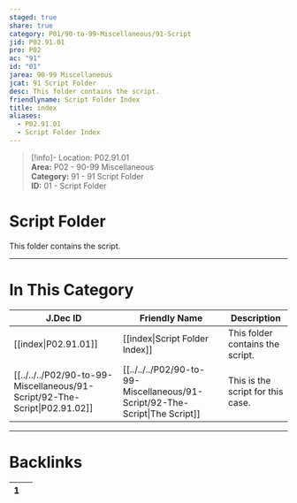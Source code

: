 ```yaml
---  
staged: true  
share: true  
category: P01/90-to-99-Miscellaneous/91-Script  
jid: P02.91.01  
pro: P02  
ac: "91"  
id: "01"  
jarea: 90-99 Miscellaneous  
jcat: 91 Script Folder  
desc: This folder contains the script.  
friendlyname: Script Folder Index  
title: index  
aliases:  
  - P02.91.01  
  - Script Folder Index  
---  
```

  
>[!info]- Location: P02.91.01  
>**Area:** P02 - 90-99 Miscellaneous  
>**Category:** 91 - 91 Script Folder  
>**ID:** 01 - Script Folder  
  
# Script Folder  
  
This folder contains the script.  
   
  
  
---  
# In This Category  
  
| J.Dec ID                                                                                        | Friendly Name                                                                                     | Description                       |  
| ----------------------------------------------------------------------------------------------- | ------------------------------------------------------------------------------------------------- | --------------------------------- |  
| [[index\|P02.91.01]]         | [[index\|Script Folder Index]] | This folder contains the script.  |  
| [[../../../P02/90-to-99-Miscellaneous/91-Script/92-The-Script\|P02.91.02]] | [[../../../P02/90-to-99-Miscellaneous/91-Script/92-The-Script\|The Script]]  | This is the script for this case. |  
  
  
---  
# Backlinks  
<div><table class="dataview table-view-table"><thead class="table-view-thead"><tr class="table-view-tr-header"><th class="table-view-th"><span></span><span class="dataview small-text">1</span></th><th class="table-view-th"><span></span></th></tr></thead><tbody class="table-view-tbody"></tbody></table></div>